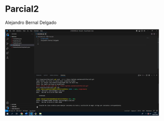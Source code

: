 # Parcial2
Alejandro Bernal Delgado

![Codigo modificado](https://github.com/abernal63/Parcial2/blob/main/entornos.PNG)
